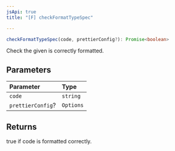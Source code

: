 ```yaml
---
jsApi: true
title: "[F] checkFormatTypeSpec"

---
```

```ts
checkFormatTypeSpec(code, prettierConfig?): Promise<boolean>
```

Check the given is correctly formatted.

## Parameters

| Parameter | Type |
| :------ | :------ |
| `code` | `string` |
| `prettierConfig`? | `Options` |

## Returns

true if code is formatted correctly.
